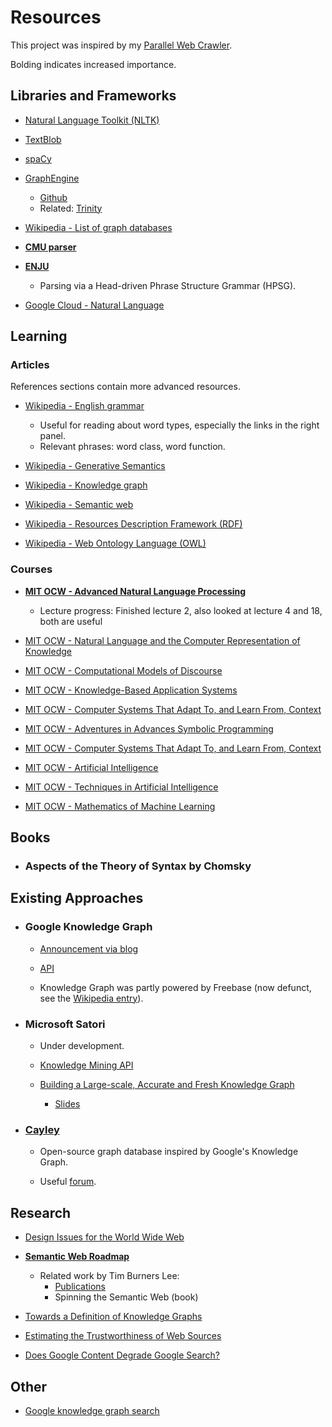 # Resources

This project was inspired by my [Parallel Web Crawler](https://github.com/ShaynAli/Parallel-Web-Crawler).

Bolding indicates increased importance.

## Libraries and Frameworks

* [Natural Language Toolkit (NLTK)](https://www.nltk.org/)

* [TextBlob](https://textblob.readthedocs.io/en/dev/)

* [spaCy](https://spacy.io/)

* [GraphEngine](https://www.graphengine.io/)
  * [Github](https://github.com/Microsoft/GraphEngine)
  * Related: [Trinity](https://www.microsoft.com/en-us/research/project/trinity/)

* [Wikipedia - List of graph databases](https://en.wikipedia.org/wiki/Graph_database#List_of_graph_databases)

* **[CMU parser](https://www.link.cs.cmu.edu/cgi-bin/link/construct-page-4.cgi#submit)**

* **[ENJU](https://github.com/mynlp/enju)**

  * Parsing via a Head-driven Phrase Structure Grammar (HPSG).
  
* [Google Cloud - Natural Language](https://cloud.google.com/natural-language/)

## Learning

### Articles

References sections contain more advanced resources.

* [Wikipedia - English grammar](https://en.wikipedia.org/wiki/English_grammar)
  * Useful for reading about word types, especially the links in the right panel.
  * Relevant phrases: word class, word function.

* [Wikipedia - Generative Semantics](https://en.wikipedia.org/wiki/Generative_semantics)
  
* [Wikipedia - Knowledge graph](https://en.wikipedia.org/wiki/Knowledge_Graph)

* [Wikipedia - Semantic web](https://en.wikipedia.org/wiki/Semantic_Web)

* [Wikipedia - Resources Description Framework (RDF)](https://en.wikipedia.org/wiki/Resource_Description_Framework)

* [Wikipedia - Web Ontology Language (OWL)](https://en.wikipedia.org/wiki/Web_Ontology_Language)

### Courses

* **[MIT OCW - Advanced Natural Language Processing](https://ocw.mit.edu/courses/electrical-engineering-and-computer-science/6-864-advanced-natural-language-processing-fall-2005/index.htm)**
  * Lecture progress: Finished lecture 2, also looked at lecture 4 and 18, both are useful
  
* [MIT OCW - Natural Language and the Computer Representation of Knowledge](https://ocw.mit.edu/courses/electrical-engineering-and-computer-science/6-863j-natural-language-and-the-computer-representation-of-knowledge-spring-2003/index.htm)

* [MIT OCW - Computational Models of Discourse](https://ocw.mit.edu/courses/electrical-engineering-and-computer-science/6-892-computational-models-of-discourse-spring-2004/index.htm)
  
* [MIT OCW - Knowledge-Based Application Systems](https://ocw.mit.edu/courses/electrical-engineering-and-computer-science/6-871-knowledge-based-applications-systems-spring-2005/index.htm)

* [MIT OCW - Computer Systems That Adapt To, and Learn From, Context](https://ocw.mit.edu/courses/media-arts-and-sciences/mas-963-out-of-context-a-course-on-computer-systems-that-adapt-to-and-learn-from-context-fall-2001/index.htm)

* [MIT OCW - Adventures in Advances Symbolic Programming](https://ocw.mit.edu/courses/electrical-engineering-and-computer-science/6-945-adventures-in-advanced-symbolic-programming-spring-2009/index.htm)

* [MIT OCW - Computer Systems That Adapt To, and Learn From, Context](https://ocw.mit.edu/courses/media-arts-and-sciences/mas-964-common-sense-reasoning-for-interactive-applications-fall-2002/index.htm)

* [MIT OCW - Artificial Intelligence](https://ocw.mit.edu/courses/electrical-engineering-and-computer-science/6-034-artificial-intelligence-fall-2010/)

* [MIT OCW - Techniques in Artificial Intelligence](https://ocw.mit.edu/courses/electrical-engineering-and-computer-science/6-825-techniques-in-artificial-intelligence-sma-5504-fall-2002/index.htm)

* [MIT OCW - Mathematics of Machine Learning](https://ocw.mit.edu/courses/mathematics/18-657-mathematics-of-machine-learning-fall-2015/index.htm)

## Books

* ### Aspects of the Theory of Syntax by Chomsky

## Existing Approaches

* ### Google Knowledge Graph

  * [Announcement via blog](https://googleblog.blogspot.com/2012/05/introducing-knowledge-graph-things-not.html)

  * [API](https://developers.google.com/knowledge-graph/)
  
  * Knowledge Graph was partly powered by Freebase (now defunct, see the [Wikipedia entry](https://en.wikipedia.org/wiki/Freebase_(database))).

* ### Microsoft Satori

  * Under development.
  
  * [Knowledge Mining API](https://www.microsoft.com/en-us/research/project/knowledge-mining-api/)
  
  * [Building a Large-scale, Accurate and Fresh Knowledge Graph](https://kdd2018tutorialt39.azurewebsites.net/)
    * [Slides](https://kdd2018tutorialt39.azurewebsites.net/KDD%20Tutorial%20T39.pdf)

* ### [Cayley](https://cayley.io/)

  * Open-source graph database inspired by Google's Knowledge Graph.
  
  * Useful [forum](https://discourse.cayley.io/).

## Research

 * [Design Issues for the World Wide Web](https://www.w3.org/DesignIssues/Overview.html)

 * **[Semantic Web Roadmap](https://www.w3.org/DesignIssues/Semantic.html)**
   * Related work by Tim Burners Lee:
     * [Publications](https://web.archive.org/web/20171109232547/http://www.w3.org/People/Berners-Lee/Publications.html)
     * Spinning the Semantic Web (book)

 * [Towards a Definition of Knowledge Graphs](http://ceur-ws.org/Vol-1695/paper4.pdf)

 * [Estimating the Trustworthiness of Web Sources](https://arxiv.org/abs/1502.03519v1)
 
 * [Does Google Content Degrade Google Search?](https://dash.harvard.edu/bitstream/handle/1/23492375/16-035.pdf?sequence=1)
 
 
 ## Other
 
 * [Google knowledge graph search](https://carlhendy.com/knowledge-graph-search/)
 
